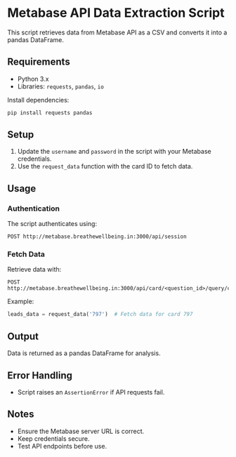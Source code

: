 

# Metabase API Data Extraction Script

This script retrieves data from Metabase API as a CSV and converts it into a pandas DataFrame.

## Requirements

- Python 3.x
- Libraries: `requests`, `pandas`, `io`

Install dependencies:
```bash
pip install requests pandas
```

## Setup

1. Update the `username` and `password` in the script with your Metabase credentials.
2. Use the `request_data` function with the card ID to fetch data.

## Usage

### Authentication
The script authenticates using:
```http
POST http://metabase.breathewellbeing.in:3000/api/session
```

### Fetch Data
Retrieve data with:
```http
POST http://metabase.breathewellbeing.in:3000/api/card/<question_id>/query/csv
```

Example:
```python
leads_data = request_data('797')  # Fetch data for card 797
```

## Output
Data is returned as a pandas DataFrame for analysis.

## Error Handling
- Script raises an `AssertionError` if API requests fail.

## Notes
- Ensure the Metabase server URL is correct.
- Keep credentials secure.
- Test API endpoints before use.

